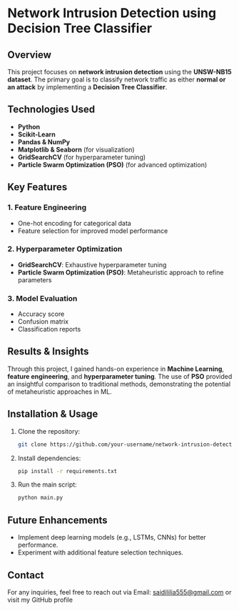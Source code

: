 # Network Intrusion Detection using Decision Tree Classifier

## Overview
This project focuses on **network intrusion detection** using the **UNSW-NB15 dataset**. The primary goal is to classify network traffic as either **normal or an attack** by implementing a **Decision Tree Classifier**.

## Technologies Used
- **Python**
- **Scikit-Learn**
- **Pandas & NumPy**
- **Matplotlib & Seaborn** (for visualization)
- **GridSearchCV** (for hyperparameter tuning)
- **Particle Swarm Optimization (PSO)** (for advanced optimization)

## Key Features
### 1. **Feature Engineering**
- One-hot encoding for categorical data
- Feature selection for improved model performance

### 2. **Hyperparameter Optimization**
- **GridSearchCV**: Exhaustive hyperparameter tuning
- **Particle Swarm Optimization (PSO)**: Metaheuristic approach to refine parameters

### 3. **Model Evaluation**
- Accuracy score
- Confusion matrix
- Classification reports

## Results & Insights
Through this project, I gained hands-on experience in **Machine Learning**, **feature engineering**, and **hyperparameter tuning**. The use of **PSO** provided an insightful comparison to traditional methods, demonstrating the potential of metaheuristic approaches in ML.

## Installation & Usage
1. Clone the repository:
   ```sh
   git clone https://github.com/your-username/network-intrusion-detection.git
   ```
2. Install dependencies:
   ```sh
   pip install -r requirements.txt
   ```
3. Run the main script:
   ```sh
   python main.py
   ```

## Future Enhancements
- Implement deep learning models (e.g., LSTMs, CNNs) for better performance.
- Experiment with additional feature selection techniques.

## Contact
For any inquiries, feel free to reach out via Email: saidililia555@gmail.com or visit my GitHub profile
